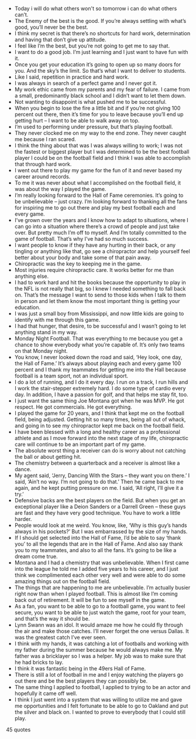  - Today i will do what others won't so tomorrow i can do what others can’t.
 - The Enemy of the best is the good. If you’re always settling with what’s good, you’ll never be the best.
 - I think my secret is that there’s no shortcuts for hard work, determination and having that don’t give up attitude.
 - I feel like I’m the best, but you’re not going to get me to say that.
 - I want to do a good job. I’m just learning and I just want to have fun with it.
 - Once you get your education it’s going to open up so many doors for you. And the sky’s the limit. So that’s what I want to deliver to students.
 - Like I said, repetition in practice and hard work.
 - I was always in search of a perfect game and I never got it.
 - My work ethic came from my parents and my fear of failure. I came from a small, predominantly black school and I didn’t want to let them down.
 - Not wanting to disappoint is what pushed me to be successful.
 - When you begin to lose the fire a little bit and if you’re not giving 100 percent out there, then it’s time for you to leave because you’ll end up getting hurt – I want to be able to walk away on top.
 - I’m used to performing under pressure, but that’s playing football.
 - They never clocked me on my way to the end zone. They never caught me because I ran scared.
 - I think the thing about that was I was always willing to work; I was not the fastest or biggest player but I was determined to be the best football player I could be on the football field and I think I was able to accomplish that through hard work.
 - I went out there to play my game for the fun of it and never based my career around records.
 - To me it was never about what I accomplished on the football field, it was about the way I played the game.
 - I’m really looking forward to the Hall of Fame ceremonies. It’s going to be unbelievable – just crazy. I’m looking forward to thanking all the fans for inspiring me to go out there and play my best football each and every game.
 - I’ve grown over the years and I know how to adapt to situations, where I can go into a situation where there’s a crowd of people and just take over. But pretty much I’m off to myself. And I’m totally committed to the game of football. That’s why I’ve had so much success.
 - I want people to know if they have any hurting in their back, or any tingling or anything like that, go see a chiropractor and help yourself feel better about your body and take some of that pain away.
 - Chiropractic was the key to keeping me in the game.
 - Most injuries require chiropractic care. It works better for me than anything else.
 - I had to work hard and hit the books because the opportunity to play in the NFL is not really that big, so I knew I needed something to fall back on. That’s the message I want to send to those kids when I talk to them in person and let them know the most important thing is getting your education.
 - I was just a small boy from Mississippi, and now little kids are going to identify with me through this game.
 - I had that hunger, that desire, to be successful and I wasn’t going to let anything stand in my way.
 - Monday Night Football. That was everything to me because you get a chance to show everybody what you’re capable of. It’s only two teams on that Monday night.
 - You know, I never looked down the road and said, ‘Hey look, one day, the Hall of Fame.’ It’s always about playing each and every game 100 percent and I thank my teammates for getting me into the Hall because football is a team sport, not an individual sport.
 - I do a lot of running, and I do it every day. I run on a track, I run hills and I work the stair-stepper extremely hard. I do some type of cardio every day. In addition, I have a passion for golf, and that helps me stay fit, too.
 - I just want the same thing Joe Montana got when he was MVP. He got respect. He got commercials. He got everything.
 - I played the game for 20 years, and I think that kept me on the football field, being adjusted. Getting hit so many times, being all out of whack, and going in to see my chiropractor kept me back on the football field.
 - I have been blessed with a long and healthy career as a professional athlete and as I move forward into the next stage of my life, chiropractic care will continue to be an important part of my game.
 - The absolute worst thing a receiver can do is worry about not catching the ball or about getting hit.
 - The chemistry between a quarterback and a receiver is almost like a dance.
 - My agent said, ‘Jerry, Dancing With the Stars – they want you on there.’ I said, ‘Ain’t no way. I’m not going to do that.’ Then he came back to me again, and he kept putting pressure on me. I said, ‘All right, I’ll give it a try.’
 - Defensive backs are the best players on the field. But when you get an exceptional player like a Deion Sanders or a Darrell Green – these guys are fast and they have very good technique. You have to work a little harder.
 - People would look at me weird. You know, like, ‘Why is this guy’s hands always in his pockets?’ But I was embarrassed by the size of my hands.
 - If I should get selected into the Hall of Fame, I’d be able to say ‘thank you’ to all the legends that are in the Hall of Fame. And also say thank you to my teammates, and also to all the fans. It’s going to be like a dream come true.
 - Montana and I had a chemistry that was unbelievable. When I first came into the league he told me I added five years to his career, and I just think we complimented each other very well and were able to do some amazing things out on the football field.
 - The things that are happening to me are unbelievable. I’m actually busier right now than when I played football. This is almost like I’m coming back out of retirement. It will be fun to see myself in the game.
 - As a fan, you want to be able to go to a football game, you want to feel secure, you want to be able to just watch the game, root for your team, and that’s the way it should be.
 - Lynn Swann was an idol. It would amaze me how he could fly through the air and make those catches. I’ll never forget the one versus Dallas. It was the greatest catch I’ve ever seen.
 - I think with my hands, it was catching a lot of footballs and working with my father during the summer because he would always make me. My father was a bricklayer so I was a helper. My job was to make sure that he had bricks to lay.
 - I think it was fantastic being in the 49ers Hall of Fame.
 - There is still a lot of football in me and I enjoy watching the players go out there and be the best players they can possibly be.
 - The same thing I applied to football, I applied to trying to be an actor and hopefully it came off well.
 - I think I just went into a system that was willing to utilize me and gave me opportunities and I felt fortunate to be able to go to Oakland and put the silver and black on. I wanted to prove to everybody that I could still play.

45 quotes